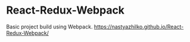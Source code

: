 # React-Redux-Webpack
Basic project build using Webpack.
https://nastyazhilko.github.io/React-Redux-Webpack/

